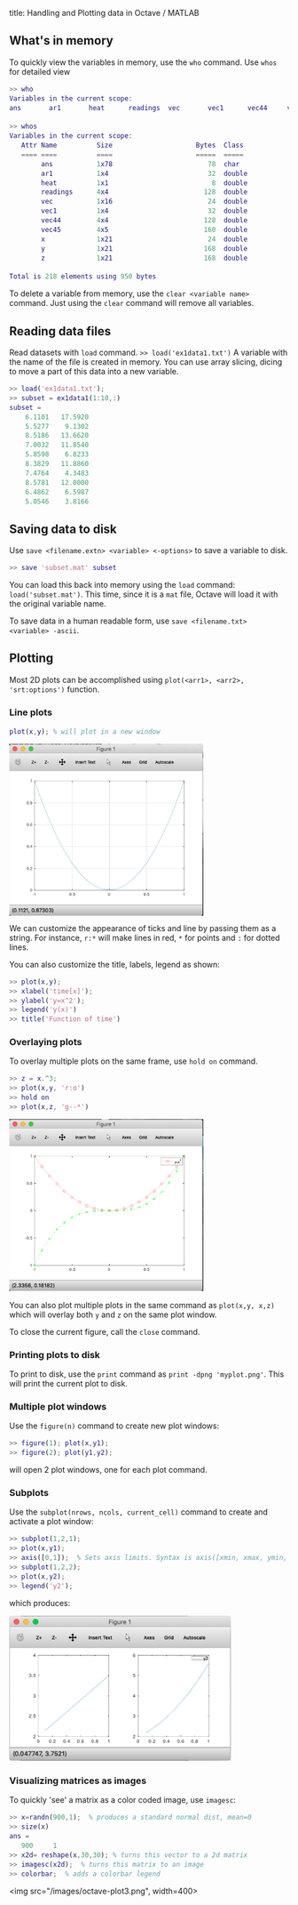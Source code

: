 title: Handling and Plotting data in Octave / MATLAB

## What's in memory
To quickly view the variables in memory, use the `who` command. Use `whos` for detailed view

```matlab
>> who
Variables in the current scope:
ans       ar1       heat      readings  vec       vec1      vec44     vec45     x         y         z

>> whos
Variables in the current scope:
   Attr Name          Size                     Bytes  Class
   ==== ====          ====                     =====  =====
        ans           1x78                        78  char
        ar1           1x4                         32  double
        heat          1x1                          8  double
        readings      4x4                        128  double
        vec           1x16                        24  double
        vec1          1x4                         32  double
        vec44         4x4                        128  double
        vec45         4x5                        160  double
        x             1x21                        24  double
        y             1x21                       168  double
        z             1x21                       168  double

Total is 218 elements using 950 bytes
```
To delete a variable from memory, use the `clear <variable name>` command. Just using the `clear` command will remove all variables.

## Reading data files
Read datasets with `load` command. `>> load('ex1data1.txt')` A variable with the name of the file is created in memory. You can use array slicing, dicing to move a part of this data into a new variable.

```matlab
>> load('ex1data1.txt');
>> subset = ex1data1(1:10,:)
subset =
    6.1101   17.5920
    5.5277    9.1302
    8.5186   13.6620
    7.0032   11.8540
    5.8598    6.8233
    8.3829   11.8860
    7.4764    4.3483
    8.5781   12.0000
    6.4862    6.5987
    5.0546    3.8166
```

## Saving data to disk
Use `save <filename.extn> <variable> <-options>` to save a variable to disk.

```matlab
>> save 'subset.mat' subset
```
You can load this back into memory using the `load` command: `load('subset.mat')`. This time, since it is a `mat` file, Octave will load it with the original variable name.

To save data in a human readable form, use `save <filename.txt> <variable> -ascii`.

## Plotting
Most 2D plots can be accomplished using `plot(<arr1>, <arr2>, 'srt:options')` function.

<a id="markdown-line-plots" name="line-plots"></a>
### Line plots
```matlab
plot(x,y); % will plot in a new window
```
<img src="/images/matlab-plot1.png" width=350 align="center">

We can customize the appearance of ticks and line by passing them as a string. For instance, `r:*` will make lines in red, `*` for points and `:` for dotted lines.

You can also customize the title, labels, legend as shown:
```matlab
>> plot(x,y);
>> xlabel('time[x]');
>> ylabel('y=x^2');
>> legend('y(x)')
>> title('Function of time')
```
<a id="markdown-overlaying-plots" name="overlaying-plots"></a>
### Overlaying plots
To overlay multiple plots on the same frame, use `hold on` command.

```matlab
>> z = x.^3;
>> plot(x,y, 'r:o')
>> hold on
>> plot(x,z, 'g--*')
```
<img src="/images/matlab-plot2.png" width=350>

You can also plot multiple plots in the same command as `plot(x,y, x,z)` which will overlay both `y` and `z` on the same plot window.

To close the current figure, call the `close` command.

### Printing plots to disk
To print to disk, use the `print` command as `print -dpng 'myplot.png'`. This will print the current plot to disk.

### Multiple plot windows
Use the `figure(n)` command to create new plot windows:

```matlab
>> figure(1); plot(x,y1);
>> figure(2); plot(y1,y2);
```
will open 2 plot windows, one for each plot command.

### Subplots
Use the `subplot(nrows, ncols, current_cell)` command to create and activate a plot window:

```matlab
>> subplot(1,2,1);
>> plot(x,y1);
>> axis([0,1]);  % Sets axis limits. Syntax is axis([xmin, xmax, ymin, ymax])
>> subplot(1,2,2);
>> plot(x,y2);
>> legend('y2');
```
which produces:

<img src="/images/octave-subplots1.png" width=400>

### Visualizing matrices as images
To quickly 'see' a matrix as a color coded image, use `imagesc`:

```matlab
>> x=randn(900,1);  % produces a standard normal dist, mean=0
>> size(x)
ans =
   900     1
>> x2d= reshape(x,30,30); % turns this vector to a 2d matrix
>> imagesc(x2d);  % turns this matrix to an image
>> colorbar;  % adds a colorbar legend
```

<img src="/images/octave-plot3.png", width=400>